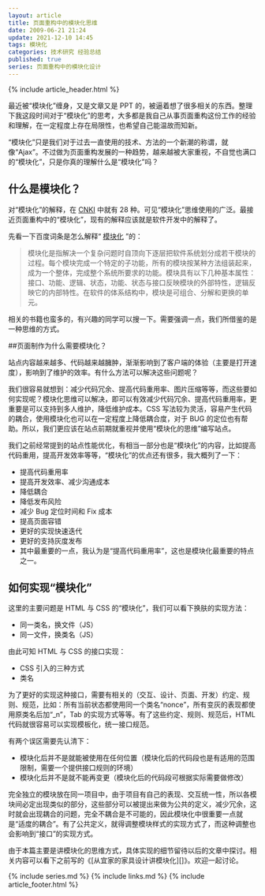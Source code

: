 ```yaml
---
layout: article
title: 页面重构中的模块化思维
date: 2009-06-21 21:24
update: 2021-12-10 14:45
tags: 模块化
categories: 技术研究 经验总结
published: true
series: 页面重构中的模块化设计
---
```


{% include article_header.html %}

最近被“模块化”缠身，又是文章又是 PPT 的，被逼着想了很多相关的东西。整理下我这段时间对于“模块化”的思考，大多都是我自己从事页面重构这份工作的经验和理解，在一定程度上存在局限性，也希望自己能温故而知新。

“模块化”只是我们对于过去一直使用的技术、方法的一个新潮的称谓，就像“Ajax”。不过做为页面重构发展的一种趋势，越来越被大家重视，不自觉也满口的“模块化”，只是你真的理解什么是“模块化”吗？

## 什么是模块化？

对“模块化”的解释，在 [CNKI](http://www.cnki.net/gycnki/gycnki.htm) 中就有 28 种。可见“模块化”思维使用的广泛。最接近页面重构中的“模块化”，现有的解释应该就是软件开发中的解释了。

先看一下百度词条是怎么解释“ [模块化](http://baike.baidu.com/view/182267.htm) ”的：

> 模块化是指解决一个复杂问题时自顶向下逐层把软件系统划分成若干模块的过程。每个模块完成一个特定的子功能，所有的模块按某种方法组装起来，成为一个整体，完成整个系统所要求的功能。模块具有以下几种基本属性：接口、功能、逻辑、状态，功能、状态与接口反映模块的外部特性，逻辑反映它的内部特性。在软件的体系结构中，模块是可组合、分解和更换的单元。

相关的书籍也蛮多的，有兴趣的同学可以搜一下。需要强调一点，我们所借鉴的是一种思维的方式。

##页面制作为什么需要模块化？

站点内容越来越多、代码越来越臃肿，渐渐影响到了客户端的体验（主要是打开速度），影响到了维护的效率。有什么方法可以解决这些问题呢？

我们很容易就想到：减少代码冗余、提高代码重用率、图片压缩等等，而这些要如何实现呢？模块化思维可以解决，即可以有效减少代码冗余、提高代码重用率，更重要是可以支持到多人维护，降低维护成本。CSS 写法较为灵活，容易产生代码的耦合，使用模块化也可以在一定程度上降低耦合度，对于 BUG 的定位也有帮助。所以，我们更应该在站点前期就重视并使用“模块化的思维”编写站点。

我们之前经常提到的站点性能优化，有相当一部分也是“模块化”的内容，比如提高代码重用，提高开发效率等等，“模块化”的优点还有很多，我大概列了一下：

- 提高代码重用率
- 提高开发效率、减少沟通成本
- 降低耦合
- 降低发布风险
- 减少 Bug 定位时间和 Fix 成本
- 提高页面容错
- 更好的实现快速迭代
- 更好的支持灰度发布
- 其中最重要的一点，我认为是“提高代码重用率”，这也是模块化最重要的特点之一。

## 如何实现“模块化”

这里的主要问题是 HTML 与 CSS 的“模块化”，我们可以看下换肤的实现方法：

- 同一类名，换文件（JS）
- 同一文件，换类名（JS）

由此可知 HTML 与 CSS 的接口实现：

- CSS 引入的三种方式
- 类名

为了更好的实现这种接口，需要有相关的（交互、设计、页面、开发）约定、规则、规范，比如：所有当前状态都使用同一个类名“nonce”，所有变灰的表现都使用原类名后加“\_n”，Tab 的实现方式等等。有了这些约定、规则、规范后，HTML 代码就很容易可以实现模板化，统一接口规范。

有两个误区需要先认清下：

- 模块化后并不是就能被使用在任何位置（模块化后的代码段也是有适用的范围限制，需要一个提供接口规则的环境）
- 模块化后并不是就不能再变更（模块化后的代码段可根据实际需要做修改）

完全独立的模块放在同一项目中，由于项目有自己的表现、交互统一性，所以各模块间必定出现类似的部分，这些部分可以被提出来做为公共的定义，减少冗余，这时就会出现耦合的问题，完全不耦合是不可能的，因此模块化中很重要一点就是“适度的耦合”。有了公共定义，就得调整模块样式的实现方式了，而这种调整也会影响到“接口”的实现方式。

由于本篇主要是讲模块化的思维方式，具体实现的细节留待以后的文章中探讨。相关内容可以看下之前写的《[从宜家的家具设计讲模块化][]》。欢迎一起讨论。

{% include series.md %}
{% include links.md %}
{% include article_footer.html %}
